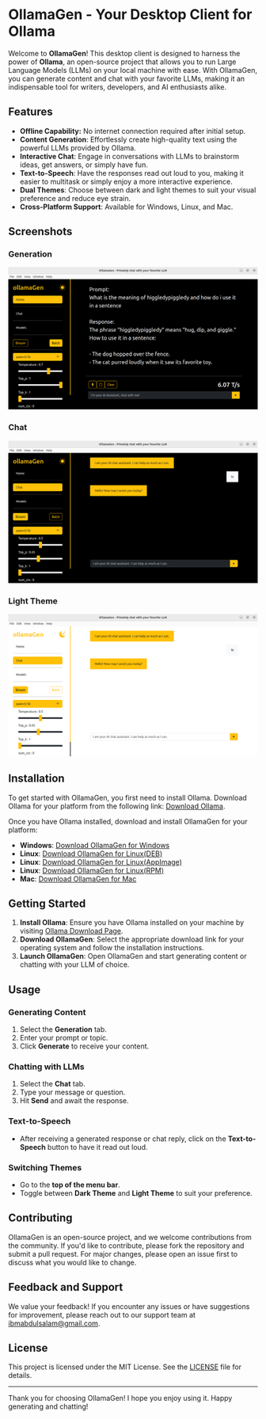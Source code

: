 # OllamaGen - Your Desktop Client for Ollama

Welcome to **OllamaGen**! This desktop client is designed to harness the power of **Ollama**, an open-source project that allows you to run Large Language Models (LLMs) on your local machine with ease. With OllamaGen, you can generate content and chat with your favorite LLMs, making it an indispensable tool for writers, developers, and AI enthusiasts alike.

## Features

- **Offline Capability:** No internet connection required after initial setup.
- **Content Generation**: Effortlessly create high-quality text using the powerful LLMs provided by Ollama.
- **Interactive Chat**: Engage in conversations with LLMs to brainstorm ideas, get answers, or simply have fun.
- **Text-to-Speech**: Have the responses read out loud to you, making it easier to multitask or simply enjoy a more interactive experience.
- **Dual Themes**: Choose between dark and light themes to suit your visual preference and reduce eye strain.
- **Cross-Platform Support**: Available for Windows, Linux, and Mac.

## Screenshots

### Generation
![Generation](img/generation.png)

### Chat
![Chat](img/dark.png)


### Light Theme
![Light Theme](img/light.png)


## Installation

To get started with OllamaGen, you first need to install Ollama. Download Ollama for your platform from the following link: [Download Ollama](https://ollama.com/download).

Once you have Ollama installed, download and install OllamaGen for your platform:

- **Windows**: [Download OllamaGen for Windows](https://github.com/moriire/ollamaGen/releases/download/v0.1.3/ollamaGen-0.1.3.Setup.exe)
- **Linux**: [Download OllamaGen for Linux(DEB)](https://github.com/moriire/ollamaGen/releases/download/v0.1.3/ollamagen_0.1.3_amd64.deb)
- **Linux**: [Download OllamaGen for Linux(AppImage)](https://github.com/moriire/ollamaGen/releases/download/v0.1.3/ollamaGen-0.1.3.AppImage)
- **Linux**: [Download OllamaGen for Linux(RPM)](https://github.com/moriire/ollamaGen/releases/download/v0.1.3/ollamaGen-0.1.3-1.x86_64.rpm)
- **Mac**: [Download OllamaGen for Mac](https://github.com/moriire/ollamaGen/releases/download/v0.1.3/ollamaGen-darwin-arm64-0.1.3.zip)


## Getting Started

1. **Install Ollama**: Ensure you have Ollama installed on your machine by visiting [Ollama Download Page](https://ollama.com/download).
2. **Download OllamaGen**: Select the appropriate download link for your operating system and follow the installation instructions.
3. **Launch OllamaGen**: Open OllamaGen and start generating content or chatting with your LLM of choice.


## Usage

### Generating Content
1. Select the **Generation** tab.
2. Enter your prompt or topic.
3. Click **Generate** to receive your content.


### Chatting with LLMs
1. Select the **Chat** tab.
2. Type your message or question.
3. Hit **Send** and await the response.


### Text-to-Speech
- After receiving a generated response or chat reply, click on the **Text-to-Speech** button to have it read out loud.


### Switching Themes
- Go to the **top of the menu bar**.
- Toggle between **Dark Theme** and **Light Theme** to suit your preference.


## Contributing

OllamaGen is an open-source project, and we welcome contributions from the community. If you'd like to contribute, please fork the repository and submit a pull request. For major changes, please open an issue first to discuss what you would like to change.


## Feedback and Support

We value your feedback! If you encounter any issues or have suggestions for improvement, please reach out to our support team at [ibmabdulsalam@gmail.com](mailto:ibmabdulsalam@gmail.com).


## License

This project is licensed under the MIT License. See the [LICENSE](LICENSE) file for details.

---

Thank you for choosing OllamaGen! I hope you enjoy using it. Happy generating and chatting!